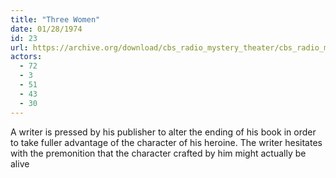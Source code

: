 ```yaml
---
title: "Three Women"
date: 01/28/1974
id: 23
url: https://archive.org/download/cbs_radio_mystery_theater/cbs_radio_mystery_theater-0001-0050.zip/cbs_radio_mystery_theater-0001-0050%2Fcbsrmt_0023_three_women.mp3
actors:
  - 72
  - 3
  - 51
  - 43
  - 30
---
```

A writer is pressed by his publisher to alter the ending of his book in order to take fuller advantage of the character of his heroine. The writer hesitates with the premonition that the character crafted by him might actually be alive